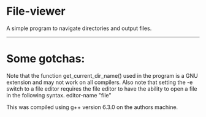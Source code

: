 # File-viewer
A simple program to navigate directories and output files.
<hr>

# Some gotchas:

Note that the function get_current_dir_name() used in the program is a GNU extension and may not work on all compilers.
Also note that setting the -e switch to a file editor requires the file editor to have the ability to open a file in the following syntax. editor-name "file"

This was compiled using g++ version 6.3.0 on the authors machine.
